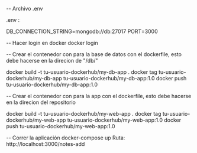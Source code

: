 -- Archivo .env

.env :

DB_CONNECTION_STRING=mongodb://db:27017
PORT=3000

-- Hacer login en docker
docker login

-- Crear el contenedor con para la base de datos con el dockerfile, esto debe hacerse en la direcion de "/db/"

docker build -t tu-usuario-dockerhub/my-db-app .
docker tag tu-usuario-dockerhub/my-db-app tu-usuario-dockerhub/my-db-app:1.0
docker push tu-usuario-dockerhub/my-db-app:1.0

-- Crear el contenedor con para la app con el dockerfile, esto debe hacerse en la direcion del repositorio

docker build -t tu-usuario-dockerhub/my-web-app .
docker tag tu-usuario-dockerhub/my-web-app tu-usuario-dockerhub/my-web-app:1.0
docker push tu-usuario-dockerhub/my-web-app:1.0

-- Correr la aplicación
docker-compose up
Ruta: http://localhost:3000/notes-add
